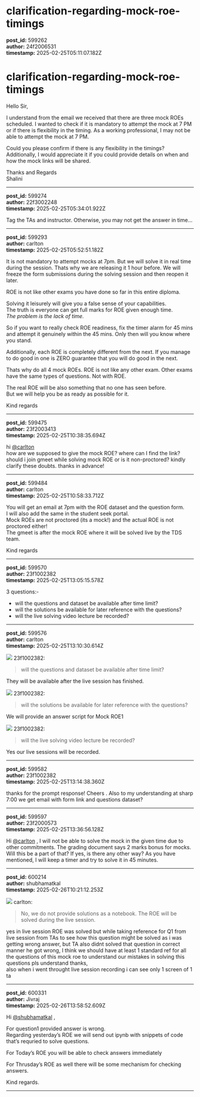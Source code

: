 # clarification-regarding-mock-roe-timings

**post_id:** 599262  
**author:** 24f2006531  
**timestamp:** 2025-02-25T05:11:07.182Z

# clarification-regarding-mock-roe-timings

Hello Sir,

I understand from the email we received that there are three mock ROEs scheduled. I wanted to check if it is mandatory to attempt the mock at 7 PM or if there is flexibility in the timing. As a working professional, I may not be able to attempt the mock at 7 PM.

Could you please confirm if there is any flexibility in the timings? Additionally, I would appreciate it if you could provide details on when and how the mock links will be shared.

Thanks and Regards  
Shalini

---

**post_id:** 599274  
**author:** 22f3002248  
**timestamp:** 2025-02-25T05:34:01.922Z

Tag the TAs and instructor. Otherwise, you may not get the answer in time…

---

**post_id:** 599293  
**author:** carlton  
**timestamp:** 2025-02-25T05:52:51.182Z

It is not mandatory to attempt mocks at 7pm. But we will solve it in real time during the session. Thats why we are releasing it 1 hour before. We will freeze the form submissions during the solving session and then reopen it later.

ROE is not like other exams you have done so far in this entire diploma.

Solving it leisurely will give you a false sense of your capabilities.  
The truth is everyone can get full marks for ROE given enough time.  
*The problem is the lack of time.*

So if you want to really check ROE readiness, fix the timer alarm for 45 mins and attempt it genuinely within the 45 mins. Only then will you know where you stand.

Additionally, each ROE is completely different from the next. If you manage to do good in one is ZERO guarantee that you will do good in the next.

Thats why do all 4 mock ROEs. ROE is not like any other exam. Other exams have the same types of questions. Not with ROE.

The real ROE will be also something that no one has seen before.  
But we will help you be as ready as possible for it.

Kind regards

---

**post_id:** 599475  
**author:** 23f2003413  
**timestamp:** 2025-02-25T10:38:35.694Z

hi [@carlton](/u/carlton)  
how are we supposed to give the mock ROE? where can I find the link? should i join gmeet while solving mock ROE or is it non-proctored? kindly clarify these doubts. thanks in advance!

---

**post_id:** 599484  
**author:** carlton  
**timestamp:** 2025-02-25T10:58:33.712Z

You will get an email at 7pm with the ROE dataset and the question form.  
I will also add the same in the student seek portal.  
Mock ROEs are not proctored (its a mock!) and the actual ROE is not proctored either!  
The gmeet is after the mock ROE where it will be solved live by the TDS team.

Kind regards

---

**post_id:** 599570  
**author:** 23f1002382  
**timestamp:** 2025-02-25T13:05:15.578Z

3 questions:-

* will the questions and dataset be available after time limit?
* will the solutions be available for later reference with the questions?
* will the live solving video lecture be recorded?

---

**post_id:** 599576  
**author:** carlton  
**timestamp:** 2025-02-25T13:10:30.614Z

![](https://dub1.discourse-cdn.com/flex013/user_avatar/discourse.onlinedegree.iitm.ac.in/23f1002382/48/68945_2.png) 23f1002382:

> will the questions and dataset be available after time limit?

They will be available after the live session has finished.

![](https://dub1.discourse-cdn.com/flex013/user_avatar/discourse.onlinedegree.iitm.ac.in/23f1002382/48/68945_2.png) 23f1002382:

> will the solutions be available for later reference with the questions?

We will provide an answer script for Mock ROE1

![](https://dub1.discourse-cdn.com/flex013/user_avatar/discourse.onlinedegree.iitm.ac.in/23f1002382/48/68945_2.png) 23f1002382:

> will the live solving video lecture be recorded?

Yes our live sessions will be recorded.

---

**post_id:** 599582  
**author:** 23f1002382  
**timestamp:** 2025-02-25T13:14:38.360Z

thanks for the prompt response! Cheers . Also to my understanding at sharp 7:00 we get email with form link and questions dataset?

---

**post_id:** 599597  
**author:** 23f2000573  
**timestamp:** 2025-02-25T13:36:56.128Z

Hi [@carlton](/u/carlton) , I will not be able to solve the mock in the given time due to other commitments. The grading document says 2 marks bonus for mocks. Will this be a part of that? If yes, is there any other way? As you have mentioned, I will keep a timer and try to solve it in 45 minutes.

---

**post_id:** 600214  
**author:** shubhamatkal  
**timestamp:** 2025-02-26T10:21:12.253Z

![](https://dub1.discourse-cdn.com/flex013/user_avatar/discourse.onlinedegree.iitm.ac.in/carlton/48/56317_2.png) carlton:

> No, we do not provide solutions as a notebook. The ROE will be solved during the live session.

yes in live session ROE was solved but while taking reference for Q1 from live session from TAs to see how this question might be solved as i was getting wrong answer, but TA also didnt solved that question in correct manner he got wrong, I think we should have at least 1 standard ref for all the questions of this mock roe to understand our mistakes in solving this questions pls understand thanks,  
also when i went throught live session recording i can see only 1 screen of 1 ta

---

**post_id:** 600331  
**author:** Jivraj  
**timestamp:** 2025-02-26T13:58:52.609Z

Hi [@shubhamatkal](/u/shubhamatkal) ,

For question1 provided answer is wrong.  
Regarding yesterday’s ROE we will send out ipynb with snippets of code that’s requried to solve questions.

For Today’s ROE you will be able to check answers immediately

For Thrusday’s ROE as well there will be some mechanism for checking answers.

Kind regards.

---


